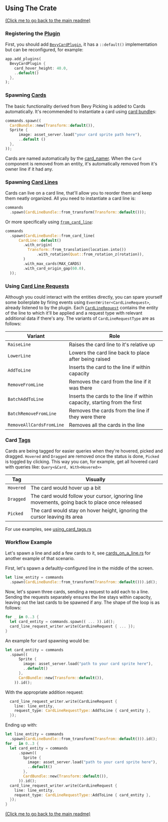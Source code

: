 ## Using The Crate

[(Click me to go back to the main readme)](../README.md)

### Registering the [Plugin](src/bevy_card_plugin.rs)
First, you should add [`BevyCardPlugin`](src/bevy_card_plugin.rs), it has a `::default()` implementation but can be reconfigured, for example:
  ```rust
  app.add_plugins(
    BevyCardPlugin {
      card_hover_height: 40.0,
      ..default()
    },
  );
  ```

### Spawning [Cards](src/cards/card.rs)
The basic functionality derived from Bevy Picking is added to Cards automatically.
It's recommended to instantiate a card using [card bundle](src/cards/card_bundle.rs)s:
  ```rust
  commands.spawn((
    CardBundle::new(Transform::default()),
    Sprite {
        image: asset_server.load("your card sprite path here"),
        ..default ()
    },
  ));
  ```
Cards are named automatically by the [card_namer](src/cards/card_namer.rs).
When the `Card` component is removed from an entity, it's automatically removed from it's owner line if it had any.

### Spawning [Card Lines](src/cards/card_lines/card_line.rs)
Cards can live on a card line, that'll allow you to reorder them and keep them neatly organized.
All you need to instantiate a card line is:
  ```rust
  commands
    .spawn(CardLineBundle::from_transform(Transform::default()));
```
Or more specifically using [`from_card_line`](src/cards/card_lines/card_line_bundle.rs):
  ```rust
  commands
    .spawn(CardLineBundle::from_card_line(
        CardLine::default()
          .with_origin(
            Transform::from_translation(location.into())
                .with_rotation(Quat::from_rotation_z(rotation)),
          )
          .with_max_cards(MAX_CARDS)
          .with_card_origin_gap(60.0),
    ));
  ```

### Using [Card Line Requests](src/cards/card_lines/event.rs)
Although you could interact with the entities directly, you can spare yourself some boilerplate
by firing events using `EventWriter<CardLineRequest>`, already listened to by the plugin.
Each [`CardLineRequest`](src/cards/card_lines/event.rs) contains the entity of the line to which it'll be applied and a request type with relevant additional data if there's any.
The variants of `CardLineRequestType` are as follows:

| Variant                  | Role                                                                      |
|--------------------------|---------------------------------------------------------------------------|
| `RaiseLine`              | Raises the card line to it's relative up                                  |
| `LowerLine`              | Lowers the card line back to place after being raised                     |
| `AddToLine`              | Inserts the card to the line if within capacity                           |
| `RemoveFromLine`         | Removes the card from the line if it was there                            |
| `BatchAddToLine`         | Inserts the cards to the line if within capacity, starting from the first |
| `BatchRemoveFromLine`    | Removes the cards from the line if they were there                        |
| `RemoveAllCardsFromLine` | Removes all the cards in the line                                         |


### Card [Tags](src/cards/tags.rs)
Cards are being tagged for easier queries when they're hovered, picked and dragged.
`Hovered` and `Dragged` are removed once the status is done, `Picked` is toggled by clicking.
This way you can, for example, get all hovered card with queries like:
`
  Query<&Card, With<Hovered>>
`

| Tag       | Visually                                                                                      |
|-----------|-----------------------------------------------------------------------------------------------|
| `Hovered` | The card would hover up a bit                                                                 |
| `Dragged` | The card would follow your cursor, ignoring line movements, going back to place once released |
| `Picked`  | The card would stay on hover height, ignoring the cursor leaving its area                     |

For use examples, see [using_card_tags.rs](../examples/using_card_tags.rs)

### Workflow Example
Let's spawn a line and add a few cards to it,
see [cards_on_a_line.rs](examples/cards_on_a_line.rs) for another example of that scenario.

First, let's spawn a defaultly-configured line in the middle of the screen.
  ```rust
  let line_entity = commands
    .spawn(CardLineBundle::from_transform(Transfrom::default())).id();
  ```

Now, let's spawn three cards, sending a request to add each to a line.
Sending the requests separately ensures the line stays within capacity, leaving out the last cards to be spawned if any.
The shape of the loop is as follows:
  ```rust
  for _ in 0..3 {
    let card_entity = commands.spawn(( ... )).id();
    card_line_request_writer.write(CardLineRequest { ... });
  }
  ```

An example for card spawning would be:
  ```rust
  let card_entity = commands
    .spawn((
        Sprite {
          image: asset_server.load("path to your card sprite here"),
          ..default()
        },
        CardBundle::new(Transform::default()),
      )).id();
```
With the appropriate addition request:
```rust
  card_line_request_writer.write(CardLineRequest {
    line: line_entity,
    request_type: CardLineRequestType::AddToLine { card_entity },
  });
  ```

Ending up with:
  ```rust
  let line_entity = commands
    .spawn(CardLineBundle::from_transform(Transfrom::default())).id();
  for _ in 0..3 {
    let card_entity = commands
        .spawn((
          Sprite {
            image: asset_server.load("path to your card sprite here"),
            ..default()
          },
          CardBundle::new(Transform::default()),
        )).id();
    card_line_request_writer.write(CardLineRequest {
      line: line_entity,
      request_type: CardLineRequestType::AddToLine { card_entity },
    });
  }
  ```

[(Click me to go back to the main readme)](../README.md)